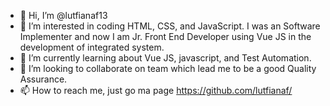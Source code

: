 - 👋 Hi, I’m @lutfianaf13
- 👀 I’m interested in coding HTML, CSS, and JavaScript. I was an Software Implementer and now I am Jr. Front End Developer using Vue JS in the development of integrated system.
- 🌱 I’m currently learning about Vue JS, javascript, and Test Automation.
- 💞️ I’m looking to collaborate on team which lead me to be a good Quality Assurance.
- 📫 How to reach me, just go ma page https://github.com/lutfianaf/

<!---
lutfianaf/lutfianaf is a ✨ special ✨ repository because its `README.md` (this file) appears on your GitHub profile.
You can click the Preview link to take a look at your changes.
--->
